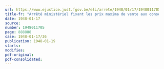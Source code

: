 ```yaml
---
url: https://www.ejustice.just.fgov.be/eli/arrete/1948/01/17/1948011705/justel
title-fr: "Arrêté ministériel fixant les prix maxima de vente aux consommateurs des combustibles minéraux solides (abrogé par AM 28-09-1949, art. 11)"
date: 1948-01-17
source:
number: 1948011705
page: 888888
case: 1948-01-17/36
publication: 1948-01-19
starts:
modifies:
pdf-original:
pdf-consolidated:
---
```



